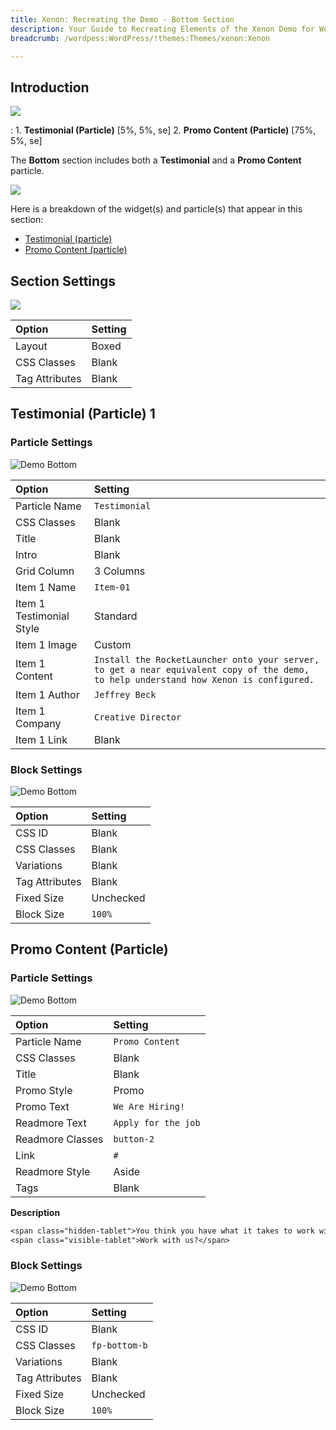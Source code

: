 ```yaml
---
title: Xenon: Recreating the Demo - Bottom Section
description: Your Guide to Recreating Elements of the Xenon Demo for WordPress
breadcrumb: /wordpess:WordPress/!themes:Themes/xenon:Xenon

---
```


## Introduction

![](assets/demo_10.jpeg)

:	1. **Testimonial (Particle)** [5%, 5%, se]
	2. **Promo Content (Particle)** [75%, 5%, se]

The **Bottom** section includes both a **Testimonial** and a **Promo Content** particle.

![](assets/home_bottom.jpeg)

Here is a breakdown of the widget(s) and particle(s) that appear in this section:

* [Testimonial (particle)](#testimonial-(particle))
* [Promo Content (particle)](#promo-content-(particle))

## Section Settings

![](assets/demo_bottom_settings.jpeg)

| Option           | Setting     |
| :--------------- | :---------- |
| Layout           | Boxed       |
| CSS Classes      | Blank       |
| Tag Attributes   | Blank       |

## Testimonial (Particle) 1

### Particle Settings

![Demo Bottom](demo_bottom_1.jpeg)

| Option                   | Setting                                                                                                                               |
| :-----                   | :-----                                                                                                                                |
| Particle Name            | `Testimonial`                                                                                                                         |
| CSS Classes              | Blank                                                                                                                                 |
| Title                    | Blank                                                                                                                                 |
| Intro                    | Blank                                                                                                                                 |
| Grid Column              | 3 Columns                                                                                                                             |
| Item 1 Name              | `Item-01`                                                                                                                             |
| Item 1 Testimonial Style | Standard                                                                                                                              |
| Item 1 Image             | Custom                                                                                                                                |
| Item 1 Content           | `Install the RocketLauncher onto your server, to get a near equivalent copy of the demo, to help understand how Xenon is configured.` |
| Item 1 Author            | `Jeffrey Beck`                                                                                                                        |
| Item 1 Company           | `Creative Director`                                                                                                                   |
| Item 1 Link              | Blank                                                                                                                                 |

### Block Settings

![Demo Bottom](demo_bottom_2.jpeg)

| Option         | Setting   |
| :-----         | :-----    |
| CSS ID         | Blank     |
| CSS Classes    | Blank     |
| Variations     | Blank     |
| Tag Attributes | Blank     |
| Fixed Size     | Unchecked |
| Block Size     | `100%`    |

## Promo Content (Particle)

### Particle Settings

![Demo Bottom](demo_bottom_3.jpeg)

| Option           | Setting             |
| :-----           | :-----              |
| Particle Name    | `Promo Content`     |
| CSS Classes      | Blank               |
| Title            | Blank               |
| Promo Style      | Promo               |
| Promo Text       | `We Are Hiring!`    |
| Readmore Text    | `Apply for the job` |
| Readmore Classes | `button-2`          |
| Link             | `#`                 |
| Readmore Style   | Aside               |
| Tags             | Blank               |

**Description**

~~~ .txt
<span class="hidden-tablet">You think you have what it takes to work with us?</span>
<span class="visible-tablet">Work with us?</span>
~~~

### Block Settings

![Demo Bottom](demo_bottom_4.jpeg)

| Option         | Setting       |
| :-----         | :-----        |
| CSS ID         | Blank         |
| CSS Classes    | `fp-bottom-b` |
| Variations     | Blank         |
| Tag Attributes | Blank         |
| Fixed Size     | Unchecked     |
| Block Size     | `100%`        |




